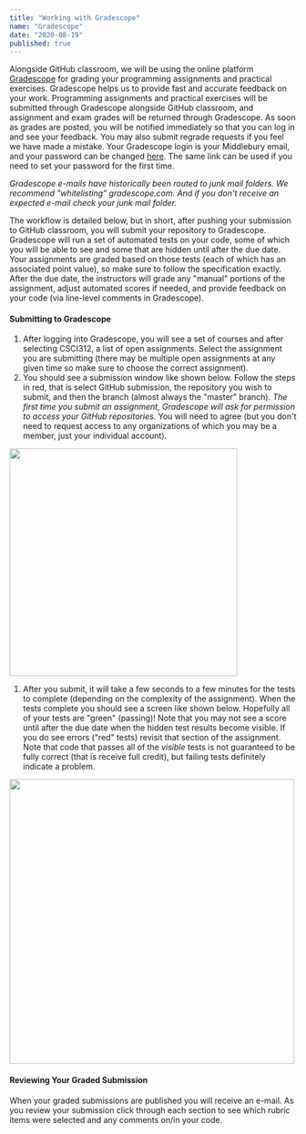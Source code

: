 ```yaml
---
title: "Working with Gradescope"
name: "Gradescope"
date: "2020-08-19"
published: true
---
```


Alongside GitHub classroom, we will be using the online platform [Gradescope](https://gradescope.com) for grading your programming assignments and practical exercises. Gradescope helps us to provide fast and accurate feedback on your work. Programming assignments and practical exercises will be submitted through Gradescope alongside GitHub classroom, and assignment and exam grades will be returned through Gradescope. As soon as grades are posted, you will be notified immediately so that you can log in and see your feedback. You may also submit regrade requests if you feel we have made a mistake. Your Gradescope login is your Middlebury email, and your password can be changed [here](https://gradescope.com/reset_password). The same link can be used if you need to set your password for the first time.

_Gradescope e-mails have historically been routed to junk mail folders. We recommend "whitelisting" gradescope.com. And if you don't receive an expected e-mail check your junk mail folder._

The workflow is detailed below, but in short, after pushing your submission to GitHub classroom, you will submit your repository to Gradescope. Gradescope will run a set of automated tests on your code, some of which you will be able to see and some that are hidden until after the due date. Your assignments are graded based on those tests (each of which has an associated point value), so make sure to follow the specification exactly. After the due date, the instructors will grade any "manual" portions of the assignment, adjust automated scores if needed, and provide feedback on your code (via line-level comments in Gradescope).

#### Submitting to Gradescope

1. After logging into Gradescope, you will see a set of courses and after selecting CSCI312, a list of open assignments. Select the assignment you are submitting (there may be multiple open assignments at any given time so make sure to choose the correct assignment).
1. You should see a submission window like shown below. Follow the steps in red, that is select GitHub submission, the repository you wish to submit, and then the branch (almost always the "master" branch). _The first time you submit an assignment, Gradescope will ask for permission to access your GitHub repositories._ You will need to agree (but you don't need to request access to any organizations of which you may be a member, just your individual account).

<img src="../images/resources/gradescope_submission.png" width="400" />

1. After you submit, it will take a few seconds to a few minutes for the tests to complete (depending on the complexity of the assignment). When the tests complete you should see a screen like shown below. Hopefully all of your tests are "green" (passing)! Note that you may not see a score until after the due date when the hidden test results become visible. If you do see errors ("red" tests) revisit that section of the assignment. Note that code that passes all of the _visible_ tests is not guaranteed to be fully correct (that is receive full credit), but failing tests definitely indicate a problem.

<img src="../images/resources/gradescope_result.png" width="500" />

#### Reviewing Your Graded Submission

When your graded submissions are published you will receive an e-mail. As you review your submission click through each section to see which rubric items were selected and any comments on/in your code.
